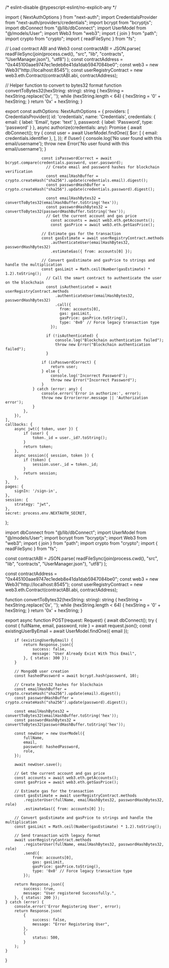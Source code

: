 /* eslint-disable @typescript-eslint/no-explicit-any */

import { NextAuthOptions } from "next-auth";
import CredentialsProvider from "next-auth/providers/credentials";
import bcrypt from "bcryptjs";
import dbConnect from "@/lib/dbConnect";
import UserModel from "@/models/User";
import Web3 from "web3";
import { join } from "path";
import crypto from "crypto";
import { readFileSync } from "fs";

// Load contract ABI and Web3
const contractABI = JSON.parse(
    readFileSync(join(process.cwd(), "src", "lib", "contracts", "UserManager.json"), "utf8")
);
const contractAddress = "0x445100aae9747ec1edeb8e41da1dab5947084be0";
const web3 = new Web3("http://localhost:8545");
const userRegistryContract = new web3.eth.Contract(contractABI.abi, contractAddress);

// Helper function to convert to bytes32 format
function convertToBytes32(hexString: string): string {
    hexString = hexString.replace('0x', '');
    while (hexString.length < 64) {
        hexString = '0' + hexString;
    }
    return '0x' + hexString;
}

export const authOptions: NextAuthOptions = {
    providers: [
        CredentialsProvider({
            id: 'credentials',
            name: 'Credentials',
            credentials: {
                email: { label: 'Email', type: 'text' },
                password: { label: 'Password', type: 'password' }
            },
            async authorize(credentials: any): Promise<any> {
                await dbConnect();
                try {
                    const user = await UserModel.findOne({
                        $or: [
                            { email: credentials.identifier },
                        ],
                    });
                    if (!user) {
                        console.log('No user found with this email/username');
                        throw new Error('No user found with this email/username');
                    }

                    

                    const isPasswordCorrect = await bcrypt.compare(credentials.password, user.password);
                      // Create email and password hashes for blockchain verification
                      const emailHashBuffer = crypto.createHash("sha256").update(credentials.email).digest();
                      const passwordHashBuffer = crypto.createHash("sha256").update(credentials.password).digest();
  
                      const emailHashBytes32 = convertToBytes32(emailHashBuffer.toString('hex'));
                      const passwordHashBytes32 = convertToBytes32(passwordHashBuffer.toString('hex'));
                      // Get the current account and gas price
                        const accounts = await web3.eth.getAccounts();
                        const gasPrice = await web3.eth.getGasPrice();
                    
                    // Estimate gas for the transaction
                    const gasEstimate = await userRegistryContract.methods
                        .authenticateUser(emailHashBytes32, passwordHashBytes32)
                        .estimateGas({ from: accounts[0] });

                    // Convert gasEstimate and gasPrice to strings and handle the multiplication
                    const gasLimit = Math.ceil(Number(gasEstimate) * 1.2).toString();
                      // Call the smart contract to authenticate the user on the blockchain
                      const isAuthenticated = await userRegistryContract.methods
                          .authenticateUser(emailHashBytes32, passwordHashBytes32)
                          .call({ 
                            from: accounts[0],
                            gas: gasLimit,
                            gasPrice: gasPrice.toString(),
                            type: '0x0' // Force legacy transaction type
                        });
  
                      if (!isAuthenticated) {
                          console.log("Blockchain authentication failed");
                          throw new Error("Blockchain authentication failed");
                      }

                    if (isPasswordCorrect) {
                        return user;
                    } else {
                        console.log('Incorrect Password');
                        throw new Error("Incorrect Password");
                    }
                } catch (error: any) {
                    console.error('Error in authorize:', error);
                    throw new Error(error.message || 'Authorization error');
                }
            },
        }),
    ],
    callbacks: {
        async jwt({ token, user }) {
            if (user) {
                token._id = user._id?.toString();
            }
            return token;
        },
        async session({ session, token }) {
            if (token) {
                session.user._id = token._id;
            }
            return session;
        },
    },
    pages: {
        signIn: '/sign-in',
    },
    session: {
        strategy: "jwt",
    },
    secret: process.env.NEXTAUTH_SECRET,
};

import dbConnect from "@/lib/dbConnect";
import UserModel from "@/models/User";
import bcrypt from "bcryptjs";
import Web3 from "web3";
import { join } from "path";
import crypto from "crypto";
import { readFileSync } from "fs";

const contractABI = JSON.parse(
    readFileSync(join(process.cwd(), "src", "lib", "contracts", "UserManager.json"), "utf8")
);

const contractAddress = "0x445100aae9747ec1edeb8e41da1dab5947084be0";
const web3 = new Web3("http://localhost:8545");
const userRegistryContract = new web3.eth.Contract(contractABI.abi, contractAddress);

function convertToBytes32(hexString: string): string {
    hexString = hexString.replace('0x', '');
    while (hexString.length < 64) {
        hexString = '0' + hexString;
    }
    return '0x' + hexString;
}

export async function POST(request: Request) {
    await dbConnect();
    try {
        const { fullName, email, password, role } = await request.json();
        const existingUserByEmail = await UserModel.findOne({ email });

        if (existingUserByEmail) {
            return Response.json({
                success: false,
                message: "User Already Exist With This Email",
            }, { status: 300 });
        }

        // MongoDB user creation
        const hashedPassword = await bcrypt.hash(password, 10);
        
        // Create bytes32 hashes for blockchain
        const emailHashBuffer = crypto.createHash("sha256").update(email).digest();
        const passwordHashBuffer = crypto.createHash("sha256").update(password).digest();
        
        const emailHashBytes32 = convertToBytes32(emailHashBuffer.toString('hex'));
        const passwordHashBytes32 = convertToBytes32(passwordHashBuffer.toString('hex'));

        const newUser = new UserModel({
            fullName,
            email,
            password: hashedPassword,
            role,
        });

        await newUser.save();

        // Get the current account and gas price
        const accounts = await web3.eth.getAccounts();
        const gasPrice = await web3.eth.getGasPrice();
        
        // Estimate gas for the transaction
        const gasEstimate = await userRegistryContract.methods
            .registerUser(fullName, emailHashBytes32, passwordHashBytes32, role)
            .estimateGas({ from: accounts[0] });

        // Convert gasEstimate and gasPrice to strings and handle the multiplication
        const gasLimit = Math.ceil(Number(gasEstimate) * 1.2).toString();
        
        // Send transaction with legacy format
        await userRegistryContract.methods
            .registerUser(fullName, emailHashBytes32, passwordHashBytes32, role)
            .send({ 
                from: accounts[0],
                gas: gasLimit,
                gasPrice: gasPrice.toString(),
                type: '0x0' // Force legacy transaction type
            });

        return Response.json({
            success: true,
            message: "User registered Successfully.",
        }, { status: 200 });
    } catch (error) {
        console.error('Error Registering User', error);
        return Response.json(
            {
                success: false,
                message: "Error Registering User",
            },
            {
                status: 500,
            }
        );
    }
}